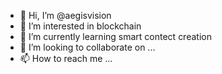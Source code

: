 - 👋 Hi, I’m @aegisvision
- 👀 I’m interested in blockchain 
- 🌱 I’m currently learning smart contect creation
- 💞️ I’m looking to collaborate on ...
- 📫 How to reach me ...

<!---
aegisvision/aegisvision is a ✨ special ✨ repository because its `README.md` (this file) appears on your GitHub profile.
You can click the Preview link to take a look at your changes.
--->
